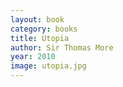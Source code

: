 ```yaml
---
layout: book
category: books
title: Utopia
author: Sir Thomas More
year: 2010
image: utopia.jpg
---
```

